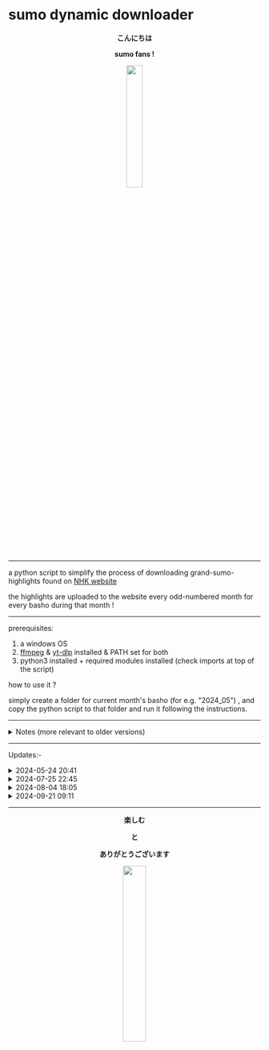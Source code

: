 # sumo dynamic downloader


<b>
<p align="center"> こんにちは </p>
<p align="center"> sumo fans ! </p>
</b>


<p align="center"><img src="https://c.tenor.com/7fz6VTVZTfQAAAAC/tenor.gif" width="25%" height="25%"></p>


- - - - - - - - - - -


a python script to simplify the process of downloading grand-sumo-highlights found on [NHK website](https://www3.nhk.or.jp/nhkworld/en/tv/sumo/) 

the highlights are uploaded to the website every odd-numbered month for every basho during that month !


- - - - - - - - - - -


prerequisites:  
  1. a windows OS
  2. [ffmpeg](https://ffmpeg.org/) & [yt-dlp](https://github.com/yt-dlp/yt-dlp) installed & PATH set for both
  3. python3 installed + required modules installed (check imports at top of the script)



how to use it ?

simply create a folder for current month's basho (for e.g. "2024_05") , and copy the python script to that folder and run it following the instructions.


- - - - - - - - - - -


<details>
<summary> Notes (more relevant to older versions) </summary>

  + to get the m3u8-urls needed for download, open the website url above, using chrome browser, during the basho month - as the videos are removed afterwards; then hit F12 for developer settings, click on the Network Tab above and look for the .m3u8 url needed, after playing the video.
  + everytime, could use the 'legacy' batch scripts provided to download 'manually', but it's a longer process, which was simplified by the python script
      - use "__download-It_multi_quiet.bat" with longer urls, such as: https://<i></i>eqj833muwr.eq.webcdn.stream.ne.jp/www50/eqj833muwr/jmc_pub/jmc_pd/[#####]/[LONG_HASH_CODE]_22.m3u8
      - use "__download-It_multi_quiet__yt-dlp.bat" with shorter urls, such as:  https://<i></i>vod-stream.nhk.jp/nhkworld/en/tv/sumo/tournament/[#####]/movies/[XYZ]/index_640x360_836k.m3u8
  + also, could manually run, "__sumo-gen-download-list.bat" , before downloading to get an ordered & well spaced STANDARD list of 'filenames' to download !

  
</details>

  
- - - - - - - - - - -


Updates:-


<details>
<summary> 2024-05-24 20:41 </summary>

* added [__auto-grab.py](https://github.com/iskmz/sumo_dynamic_downloader/blob/OLD_20240804/__/__auto-grab.py) { which utilizes [selenium](https://pypi.org/project/selenium/) webdriver & [beautifulsoup4](https://pypi.org/project/beautifulsoup4/) }  option to choose from when running main python script for the first time, to auto-generate download list from NHK-Grand-Sumo-Highlights website instead of manual input of parameters.
    
</details>


<details>
<summary> 2024-07-25 22:45 </summary>

  + added [__sumo_dynamic_downloader__AUTO.py](https://github.com/iskmz/sumo_dynamic_downloader/blob/OLD_20240804/__sumo_dynamic_downloader__AUTO.py) ... which as the name says, does everything AUTOMATICALLY  ... simply double-click on it .. and leave it to do it all ...
  + it runs [__auto-grab.py](https://github.com/iskmz/sumo_dynamic_downloader/blob/OLD_20240804/__/__auto-grab.py) if run for first time , and afterwards it compares what is available (already downloaded) with what can be downloaded/updated currently from the website ... then it grabs .m3u8 files required for each item to be downloaded, and downloads it all one by one ... all automatically , you just have to double click on it !
  + Of course, it utilizes [selenium](https://pypi.org/project/selenium/) webdriver & [beautifulsoup4](https://pypi.org/project/beautifulsoup4/) , which should be installed along with python3, ffmpeg, yt-dlp , & with PATH set for all !
  + ~~remains TODO: is to add option for downloading the "summary" video .. hopefully , at the end of this month, when it is uploaded !~~ (added on 10:45 2024-07-30)
  +  using this AUTO script .. sumo basho videos could be downloaded automatically if running task-scheduler from windows and configuring it to run this auto script during each basho's Odd-numbered month. Should make sure to run it inside a different folder for each basho, to avoid conflicts !

</details>


<details>
<summary> 2024-08-04 18:05 </summary>

  - all the files inside "__" folder were replaced by code in a single file: "[__sumo_dynamic_downloader__.py](https://github.com/iskmz/sumo_dynamic_downloader/blob/main/__sumo_dynamic_downloader__.py)" , including code for legacy batch scripts (converted to python code) and for other .py scripts (integrated into main one)
  - all the scripts for AUTO downloading are inside as well !
  - also added a new BOTD script , to download "bouts-of-the-day" which appear every single day of the basho (for the previous day)
    + it is better to run BOTD after the basho's last day to get all the files required at once
    + it works for previous/historic bashos as well , but might miss a few (or many) bouts-of-the-day [could be already deleted from site storage , or , simply, my-code didn't "guess" the right .m3u8 url]
  - to run BOTD functions directly, simply double click on [__sumo_dynamic_downloader__botd.py](https://github.com/iskmz/sumo_dynamic_downloader/blob/main/__sumo_dynamic_downloader__botd.py)
  - to run AUTO-downloader functions directly, simply double click on [__sumo_dynamic_downloader__auto.py](https://github.com/iskmz/sumo_dynamic_downloader/blob/main/__sumo_dynamic_downloader__auto.py)
  - the scripts "__sumo_dynamic_downloader__auto.py" & "__sumo_dynamic_downloader__botd.py" are simply a helper one-liners to call what is needed from the main script !
  - <b>PREVIOUS CODE FILES WERE ARCHIVED: check the [OLD_20240804](https://github.com/iskmz/sumo_dynamic_downloader/tree/OLD_20240804) branch.</b>

</details>

<details>
<summary> 2024-09-21 09:11</summary>

  - <b>PREVIOUS CODE FILES WERE ARCHIVED: check the [OLD_20240921](https://github.com/iskmz/sumo_dynamic_downloader/tree/OLD_20240921) branch.</b>
  - instead, uploaded a single code file (similar to the last one) but with a selection menu at the beginning to choose from:  AUTO|MAIN|BOTD|EXIT
  - therefore, no need for additional helper one-liner scripts like in the previous branch/update
  - for further details regarding the selection menu code , check [python_generic_console_menu](https://github.com/iskmz/python_generic_console_menu) repo.
  - also: few bug fixes

</details>


- - - - - - - - - - -


<b>
<p align="center">楽しむ</p>


<p align="center">と</p>


<p align="center">ありがとうございます</p>
</b>



<p align="center"><img src="https://c.tenor.com/epsgnw_07kIAAAAC/tenor.gif" width="30%" height="30%"></p>

